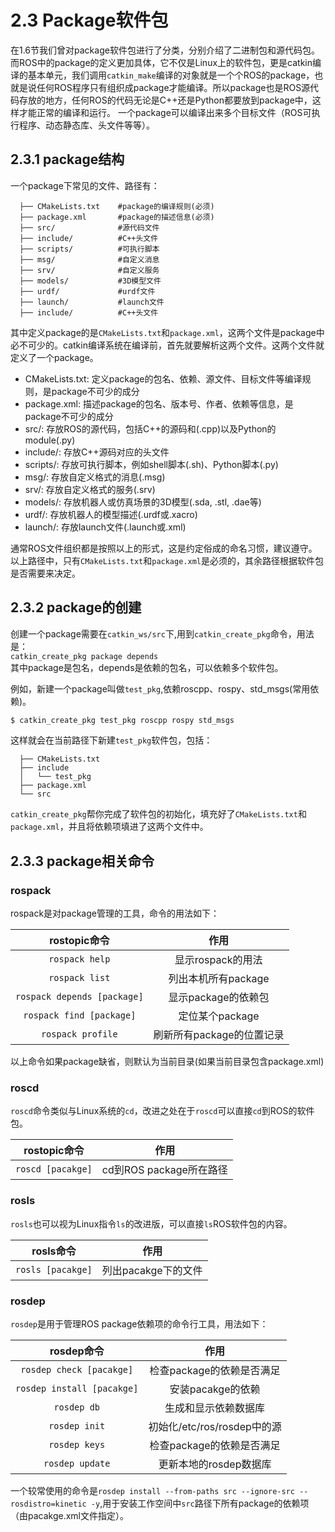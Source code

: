 # 2.3 Package软件包

在1.6节我们曾对package软件包进行了分类，分别介绍了二进制包和源代码包。而ROS中的package的定义更加具体，它不仅是Linux上的软件包，更是catkin编译的基本单元，我们调用`catkin_make`编译的对象就是一个个ROS的package，也就是说任何ROS程序只有组织成package才能编译。所以package也是ROS源代码存放的地方，任何ROS的代码无论是C++还是Python都要放到package中，这样才能正常的编译和运行。
一个package可以编译出来多个目标文件（ROS可执行程序、动态静态库、头文件等等）。

## 2.3.1 package结构

一个package下常见的文件、路径有：

```
  ├── CMakeLists.txt    #package的编译规则(必须)
  ├── package.xml       #package的描述信息(必须)
  ├── src/              #源代码文件
  ├── include/          #C++头文件
  ├── scripts/          #可执行脚本
  ├── msg/              #自定义消息
  ├── srv/              #自定义服务
  ├── models/           #3D模型文件
  ├── urdf/             #urdf文件
  ├── launch/           #launch文件
  ├── include/          #C++头文件
```

其中定义package的是`CMakeLists.txt`和`package.xml`，这两个文件是package中必不可少的。catkin编译系统在编译前，首先就要解析这两个文件。这两个文件就定义了一个package。

* CMakeLists.txt: 定义package的包名、依赖、源文件、目标文件等编译规则，是package不可少的成分
* package.xml: 描述package的包名、版本号、作者、依赖等信息，是package不可少的成分
* src/: 存放ROS的源代码，包括C++的源码和(.cpp)以及Python的module(.py)
* include/: 存放C++源码对应的头文件
* scripts/: 存放可执行脚本，例如shell脚本\(.sh\)、Python脚本\(.py\)
* msg/: 存放自定义格式的消息\(.msg\)
* srv/: 存放自定义格式的服务\(.srv\)
* models/: 存放机器人或仿真场景的3D模型\(.sda, .stl, .dae等\)
* urdf/: 存放机器人的模型描述\(.urdf或.xacro\)
* launch/: 存放launch文件\(.launch或.xml\)

通常ROS文件组织都是按照以上的形式，这是约定俗成的命名习惯，建议遵守。以上路径中，只有`CMakeLists.txt`和`package.xml`是必须的，其余路径根据软件包是否需要来决定。

## 2.3.2 package的创建

创建一个package需要在`catkin_ws/src`下,用到`catkin_create_pkg`命令，用法是：  
`catkin_create_pkg package depends`  
其中package是包名，depends是依赖的包名，可以依赖多个软件包。

例如，新建一个package叫做`test_pkg`,依赖roscpp、rospy、std\_msgs\(常用依赖\)。  
```bash
$ catkin_create_pkg test_pkg roscpp rospy std_msgs
```
这样就会在当前路径下新建`test_pkg`软件包，包括：

      ├── CMakeLists.txt
      ├── include
      │   └── test_pkg
      ├── package.xml
      └── src

`catkin_create_pkg`帮你完成了软件包的初始化，填充好了`CMakeLists.txt`和`package.xml`，并且将依赖项填进了这两个文件中。

## 2.3.3 package相关命令

### rospack

rospack是对package管理的工具，命令的用法如下：

| rostopic命令 | 作用 |
| :---: | :---: |
| `rospack help` | 显示rospack的用法 |
| `rospack list` | 列出本机所有package |
| `rospack depends [package]` | 显示package的依赖包 |
| `rospack find [package]` | 定位某个package |
| `rospack profile` | 刷新所有package的位置记录 |

以上命令如果package缺省，则默认为当前目录\(如果当前目录包含package.xml\)

### roscd

`roscd`命令类似与Linux系统的`cd`，改进之处在于`roscd`可以直接`cd`到ROS的软件包。 

| rostopic命令 | 作用 |
| :---: | :---: |
| `roscd [pacakge]` | cd到ROS package所在路径 |

### rosls

`rosls`也可以视为Linux指令`ls`的改进版，可以直接`ls`ROS软件包的内容。

| rosls命令 | 作用 |
| :---: | :---: |
| `rosls [pacakge]` | 列出pacakge下的文件 |

### rosdep

`rosdep`是用于管理ROS package依赖项的命令行工具，用法如下：

| rosdep命令 | 作用 |
| :---: | :---: |
| `rosdep check [pacakge]` | 检查package的依赖是否满足 |
| `rosdep install [pacakge]` |安装pacakge的依赖 |
| `rosdep db` | 生成和显示依赖数据库 |
| `rosdep init` | 初始化/etc/ros/rosdep中的源 |
| `rosdep keys` | 检查package的依赖是否满足 |
| `rosdep update` | 更新本地的rosdep数据库 |

一个较常使用的命令是`rosdep install --from-paths src --ignore-src --rosdistro=kinetic -y`,用于安装工作空间中`src`路径下所有package的依赖项（由pacakge.xml文件指定）。